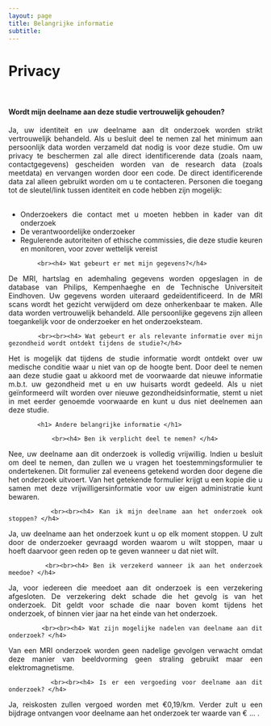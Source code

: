 ```yaml
---
layout: page
title: Belangrijke informatie
subtitle:
---
```


<div align = "justify"> 
	<p>
		<h1> Privacy </h1><br>
			<h4> Wordt mijn deelname aan deze studie vertrouwelijk gehouden?</h4>
Ja, uw identiteit en uw deelname aan dit onderzoek worden strikt vertrouwelijk behandeld. Als u besluit deel te nemen zal het minimum aan persoonlijk data worden verzameld dat nodig is voor deze studie. Om uw privacy te beschermen zal alle direct identificerende data (zoals naam, contactgegevens) gescheiden worden van de research data (zoals meetdata) en vervangen worden door een code. De direct identificerende data zal alleen gebruikt worden om u te contacteren. Personen die toegang tot de sleutel/link tussen identiteit en code hebben zijn mogelijk: 
<br><br>
<ul>
	<li> Onderzoekers die contact met u moeten hebben in kader van dit onderzoek</li> 
	<li> De verantwoordelijke onderzoeker</li>
	<li> Regulerende autoriteiten of ethische commissies, die deze studie keuren en monitoren, voor zover wettelijk vereist</li> 
</ul>

			<br><h4> Wat gebeurt er met mijn gegevens?</h4>

De MRI, hartslag en ademhaling gegevens worden opgeslagen in de database van Philips, Kempenhaeghe en de Technische Universiteit Eindhoven. Uw gegevens worden uiteraard gedeïdentificeerd. In de MRI scans wordt het gezicht verwijderd om deze onherkenbaar te maken. Alle data worden vertrouwelijk behandeld.  Alle persoonlijke gegevens zijn alleen toegankelijk voor de onderzoeker en het onderzoeksteam.  
			
			<br><br><h4> Wat gebeurt er als relevante informatie over mijn gezondheid wordt ontdekt tijdens de studie?</h4>

Het is mogelijk dat tijdens de studie informatie wordt ontdekt over uw medische conditie waar u niet van op de hoogte bent. Door deel te nemen aan deze studie gaat u akkoord met de voorwaarde dat nieuwe informatie m.b.t. uw gezondheid met u en uw huisarts wordt gedeeld. Als u niet geïnformeerd wilt worden over nieuwe gezondheidsinformatie, stemt u niet in met eerder genoemde voorwaarde en kunt u dus niet deelnemen aan deze studie. 

			<h1> Andere belangrijke informatie </h1>
			
				<br><h4> Ben ik verplicht deel te nemen? </h4>

Nee, uw deelname aan dit onderzoek is volledig vrijwillig. Indien u besluit om deel te nemen, dan zullen we u vragen het toestemmingsformulier te ondertekenen. Dit formulier zal eveneens getekend worden door degene die het onderzoek uitvoert. Van het getekende formulier krijgt u een kopie die u samen met deze vrijwilligersinformatie voor uw eigen administratie kunt bewaren. 

			<br><br><h4> Kan ik mijn deelname aan het onderzoek ook stoppen? </h4>

Ja, uw deelname aan het onderzoek kunt u op elk moment stoppen. U zult door de onderzoeker gevraagd worden waarom u wilt stoppen, maar u hoeft daarvoor geen reden op te geven wanneer u dat niet wilt. 

 			<br><br><h4> Ben ik verzekerd wanneer ik aan het onderzoek meedoe? </h4>

Ja, voor iedereen die meedoet aan dit onderzoek is een verzekering afgesloten. De verzekering dekt schade die het gevolg is van het onderzoek. Dit geldt voor schade die naar boven komt tijdens het onderzoek, of binnen vier jaar na het einde van het onderzoek.  


			<br><br><h4> Wat zijn mogelijke nadelen van deelname aan dit onderzoek? </h4>

Van een MRI onderzoek worden geen nadelige gevolgen verwacht omdat deze manier van beeldvorming geen straling gebruikt maar een elektromagnetisme.

			<br><br><h4> Is er een vergoeding voor deelname aan dit onderzoek? </h4>

Ja, reiskosten zullen vergoed worden met €0,19/km. Verder zult u een bijdrage ontvangen voor deelname aan het onderzoek ter waarde van € ... .

